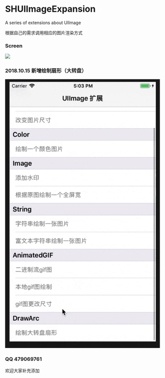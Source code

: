 # SHUIImageExpansion
A series of extensions about UIImage



根据自己的需求调用相应的图片渲染方式



### Screen
![](https://github.com/HatsuneMikuV/SHUIImageExpansion/blob/master/SHImage.gif)

### 2018.10.15 新增绘制扇形（大转盘）
![](https://github.com/HatsuneMikuV/SHUIImageExpansion/blob/master/SHImageArc.gif)






### QQ 479069761

欢迎大家补充添加
